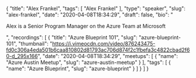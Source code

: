 {
  "title": "Alex Frankel",
  "tags": [
    "Alex Frankel"
  ],
  "type": "speaker",
  "slug": "alex-frankel",
  "date": "2020-04-08T18:34:29",
  "draft": false,
  "bio": "<p>Alex is a Senior Program Manager on the Azure Team at Microsoft</p>",
  "recordings": [
    {
      "title": "Azure Blueprint 101",
      "slug": "azure-blueprint-101",
      "thumbnail": "https://i.vimeocdn.com/video/876243475-fd0c306a4eda501b6caa810802d81793ac706d874f2c1fbefa3c4822cbad2f60-d_295x166",
      "date": "2020-04-08T18:34:29",
      "meetups": [
        {
          "name": "Azure Austin Meetup",
          "slug": "azure-austin-meetup"
        }
      ],
      "tags": [
        {
          "name": "Azure Blueprint",
          "slug": "azure-blueprint"
        }
      ]
    }
  ]
}